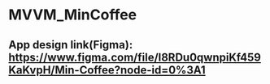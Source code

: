 # MVVM_MinCoffee

## App design link(Figma): https://www.figma.com/file/I8RDu0qwnpiKf459KaKvpH/Min-Coffee?node-id=0%3A1